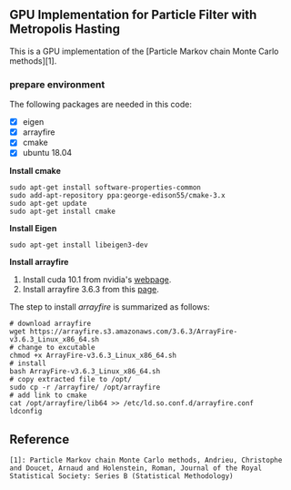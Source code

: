 ## GPU Implementation for Particle Filter with Metropolis Hasting

This is a GPU implementation of the [Particle Markov chain Monte Carlo methods][1].

### prepare environment

The following packages are needed in this code:

- [x] eigen
- [x] arrayfire
- [x] cmake
- [x] ubuntu 18.04

**Install cmake** 

```shell
sudo apt-get install software-properties-common
sudo add-apt-repository ppa:george-edison55/cmake-3.x
sudo apt-get update
sudo apt-get install cmake
```

**Install Eigen**

```shell
sudo apt-get install libeigen3-dev
```

**Install arrayfire**

1. Install cuda 10.1 from nvidia's [webpage](https://developer.nvidia.com/cuda-downloads?target_os=Linux&target_arch=x86_64&target_distro=Ubuntu).
2. Install arrayfire 3.6.3 from this [page](<http://arrayfire.org/docs/using_on_linux.htm>).

The step to install *arrayfire* is summarized as follows:

```shell
# download arrayfire
wget https://arrayfire.s3.amazonaws.com/3.6.3/ArrayFire-v3.6.3_Linux_x86_64.sh
# change to excutable
chmod +x ArrayFire-v3.6.3_Linux_x86_64.sh
# install
bash ArrayFire-v3.6.3_Linux_x86_64.sh
# copy extracted file to /opt/
sudo cp -r /arrayfire/ /opt/arrayfire
# add link to cmake
cat /opt/arrayfire/lib64 >> /etc/ld.so.conf.d/arrayfire.conf
ldconfig
```



## Reference

```
[1]: Particle Markov chain Monte Carlo methods, Andrieu, Christophe and Doucet, Arnaud and Holenstein, Roman, Journal of the Royal Statistical Society: Series B (Statistical Methodology)
```

 

